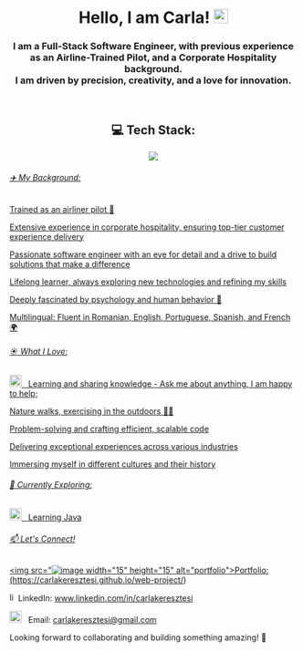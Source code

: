 <h1 align="center">Hello, I am Carla! <img src="https://media.giphy.com/media/hvRJCLFzcasrR4ia7z/giphy.gif" width="25"></h1>
 

<h3 align="center">I am a Full-Stack Software Engineer, with previous experience as an Airline-Trained Pilot, and a Corporate Hospitality background. 
 <br>
 I am driven by precision, creativity, and a love for innovation.</h3>

<br>

<h2 align="center"> 
  💻 Tech Stack: 
</h2>



<p align="center">
  <a href="https://skillicons.dev">
    <img src="https://skillicons.dev/icons?i=git,github,npm,vscode,html,css,sass,js,ts,vite,cypress,postman,java" />
</p>

<h6>✈️ My Background:</h6>

Trained as an airliner pilot 🛫

Extensive experience in corporate hospitality, ensuring top-tier customer experience delivery

Passionate software engineer with an eye for detail and a drive to build solutions that make a difference

Lifelong learner, always exploring new technologies and refining my skills

Deeply fascinated by psychology and human behavior 🧠

Multilingual: Fluent in Romanian, English, Portuguese, Spanish, and French 🌍

<h6>☀️ What I Love:</h6>

<img src="https://github.com/Gapur/Gapur/blob/main/assets/message.gif?raw=true" width="21" />&nbsp;&nbsp; Learning and sharing knowledge - Ask me about anything, I am happy to help; 

Nature walks, exercising in the outdoors 🌴🔥

Problem-solving and crafting efficient, scalable code

Delivering exceptional experiences across various industries

Immersing myself in different cultures and their history

<h6>🚀 Currently Exploring:</h6>

<img src="https://github.com/Gapur/Gapur/blob/main/assets/lightning.gif?raw=true" width="21" />&nbsp;&nbsp; Learning Java

<h6>📫 Let's Connect!</h6>

<img src="![image](https://github.com/user-attachments/assets/3cd29f67-80e4-4863-93ea-c80ecea7afde) width="15" height="15" alt="portfolio">Portfolio: (https://carlakeresztesi.github.io/web-project/)

<img src="https://skillicons.dev/icons?i=linkedin&theme=light" width="15" height="15" alt="linkedin">LinkedIn: www.linkedin.com/in/carlakeresztesi

<img src="https://github.com/Gapur/Gapur/blob/main/assets/letterbox.gif?raw=true" width="21" />&nbsp;&nbsp; Email: carlakeresztesi@gmail.com


Looking forward to collaborating and building something amazing! 🚀

<p align="center" src="https://github.com/CarlaKeresztesi/github-readme-stats"/></p>


